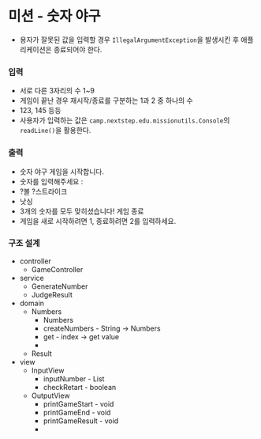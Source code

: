 # 미션 - 숫자 야구

- 용자가 잘못된 값을 입력할 경우 `IllegalArgumentException`을 발생시킨 후 애플리케이션은 종료되어야 한다.

### 입력

- 서로 다른 3자리의 수 1~9
- 게임이 끝난 경우 재시작/종료를 구분하는 1과 2 중 하나의 수
- 123, 145 등등
- 사용자가 입력하는 값은 `camp.nextstep.edu.missionutils.Console`의 `readLine()`을 활용한다.

### 출력
- 숫자 야구 게임을 시작합니다.
- 숫자를 입력해주세요 :
- ?볼 ?스트라이크
- 낫싱
- 3개의 숫자를 모두 맞히셨습니다! 게임 종료
- 게임을 새로 시작하려면 1, 종료하려면 2를 입력하세요.

### 구조 설계
- controller
    - GameController
- service
    - GenerateNumber
    - JudgeResult
- domain
    - Numbers
        - Numbers
        - createNumbers - String -> Numbers
        - get - index -> get value
        - 
    - Result
- view
    - InputView
        - inputNumber - List<Integer>
        - checkRetart - boolean
    - OutputView
        - printGameStart - void
        - printGameEnd - void
        - printGameResult - void
        - 